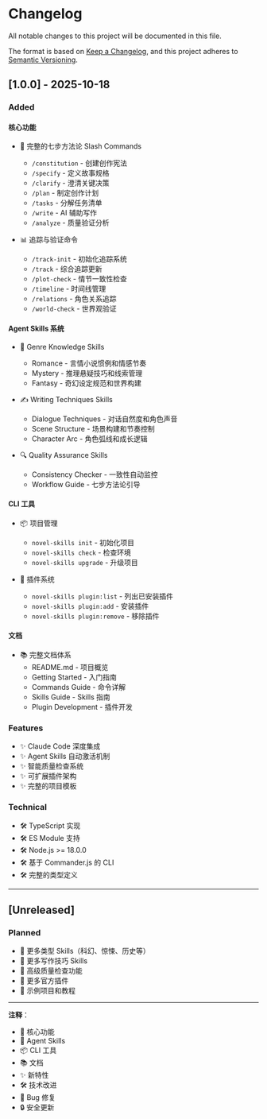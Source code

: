 # Changelog

All notable changes to this project will be documented in this file.

The format is based on [Keep a Changelog](https://keepachangelog.com/en/1.0.0/),
and this project adheres to [Semantic Versioning](https://semver.org/spec/v2.0.0.html).

## [1.0.0] - 2025-10-18

### Added

#### 核心功能
- 🎯 完整的七步方法论 Slash Commands
  - `/constitution` - 创建创作宪法
  - `/specify` - 定义故事规格
  - `/clarify` - 澄清关键决策
  - `/plan` - 制定创作计划
  - `/tasks` - 分解任务清单
  - `/write` - AI 辅助写作
  - `/analyze` - 质量验证分析

- 📊 追踪与验证命令
  - `/track-init` - 初始化追踪系统
  - `/track` - 综合追踪更新
  - `/plot-check` - 情节一致性检查
  - `/timeline` - 时间线管理
  - `/relations` - 角色关系追踪
  - `/world-check` - 世界观验证

#### Agent Skills 系统
- 🤖 Genre Knowledge Skills
  - Romance - 言情小说惯例和情感节奏
  - Mystery - 推理悬疑技巧和线索管理
  - Fantasy - 奇幻设定规范和世界构建

- ✍️ Writing Techniques Skills
  - Dialogue Techniques - 对话自然度和角色声音
  - Scene Structure - 场景构建和节奏控制
  - Character Arc - 角色弧线和成长逻辑

- 🔍 Quality Assurance Skills
  - Consistency Checker - 一致性自动监控
  - Workflow Guide - 七步方法论引导

#### CLI 工具
- 📦 项目管理
  - `novel-skills init` - 初始化项目
  - `novel-skills check` - 检查环境
  - `novel-skills upgrade` - 升级项目

- 🔌 插件系统
  - `novel-skills plugin:list` - 列出已安装插件
  - `novel-skills plugin:add` - 安装插件
  - `novel-skills plugin:remove` - 移除插件

#### 文档
- 📚 完整文档体系
  - README.md - 项目概览
  - Getting Started - 入门指南
  - Commands Guide - 命令详解
  - Skills Guide - Skills 指南
  - Plugin Development - 插件开发

### Features

- ✨ Claude Code 深度集成
- ✨ Agent Skills 自动激活机制
- ✨ 智能质量检查系统
- ✨ 可扩展插件架构
- ✨ 完整的项目模板

### Technical

- 🛠️ TypeScript 实现
- 🛠️ ES Module 支持
- 🛠️ Node.js >= 18.0.0
- 🛠️ 基于 Commander.js 的 CLI
- 🛠️ 完整的类型定义

---

## [Unreleased]

### Planned

- 📝 更多类型 Skills（科幻、惊悚、历史等）
- 📝 更多写作技巧 Skills
- 📝 高级质量检查功能
- 📝 更多官方插件
- 📝 示例项目和教程

---

**注释**：
- 🎯 核心功能
- 🤖 Agent Skills
- 📦 CLI 工具
- 📚 文档
- ✨ 新特性
- 🛠️ 技术改进
- 🐛 Bug 修复
- 🔒 安全更新

